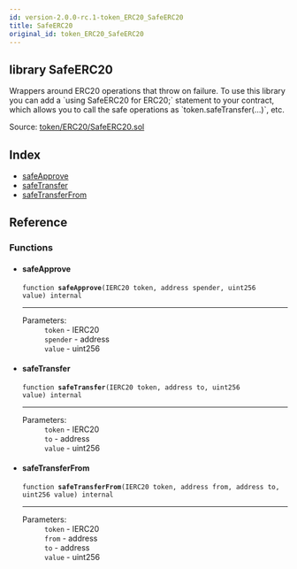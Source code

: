 ```yaml
---
id: version-2.0.0-rc.1-token_ERC20_SafeERC20
title: SafeERC20
original_id: token_ERC20_SafeERC20
---
```


<div class="contract-doc"><div class="contract"><h2 class="contract-header"><span class="contract-kind">library</span> SafeERC20</h2><p class="description">Wrappers around ERC20 operations that throw on failure. To use this library you can add a `using SafeERC20 for ERC20;` statement to your contract, which allows you to call the safe operations as `token.safeTransfer(...)`, etc.</p><div class="source">Source: <a href="https://github.com/OpenZeppelin/zeppelin-solidity/blob/v2.0.0-rc.1/contracts/token/ERC20/SafeERC20.sol" target="_blank">token/ERC20/SafeERC20.sol</a></div></div><div class="index"><h2>Index</h2><ul><li><a href="token_ERC20_SafeERC20.html#safeApprove">safeApprove</a></li><li><a href="token_ERC20_SafeERC20.html#safeTransfer">safeTransfer</a></li><li><a href="token_ERC20_SafeERC20.html#safeTransferFrom">safeTransferFrom</a></li></ul></div><div class="reference"><h2>Reference</h2><div class="functions"><h3>Functions</h3><ul><li><div class="item function"><span id="safeApprove" class="anchor-marker"></span><h4 class="name">safeApprove</h4><div class="body"><code class="signature">function <strong>safeApprove</strong><span>(IERC20 token, address spender, uint256 value) </span><span>internal </span></code><hr/><dl><dt><span class="label-parameters">Parameters:</span></dt><dd><div><code>token</code> - IERC20</div><div><code>spender</code> - address</div><div><code>value</code> - uint256</div></dd></dl></div></div></li><li><div class="item function"><span id="safeTransfer" class="anchor-marker"></span><h4 class="name">safeTransfer</h4><div class="body"><code class="signature">function <strong>safeTransfer</strong><span>(IERC20 token, address to, uint256 value) </span><span>internal </span></code><hr/><dl><dt><span class="label-parameters">Parameters:</span></dt><dd><div><code>token</code> - IERC20</div><div><code>to</code> - address</div><div><code>value</code> - uint256</div></dd></dl></div></div></li><li><div class="item function"><span id="safeTransferFrom" class="anchor-marker"></span><h4 class="name">safeTransferFrom</h4><div class="body"><code class="signature">function <strong>safeTransferFrom</strong><span>(IERC20 token, address from, address to, uint256 value) </span><span>internal </span></code><hr/><dl><dt><span class="label-parameters">Parameters:</span></dt><dd><div><code>token</code> - IERC20</div><div><code>from</code> - address</div><div><code>to</code> - address</div><div><code>value</code> - uint256</div></dd></dl></div></div></li></ul></div></div></div>
